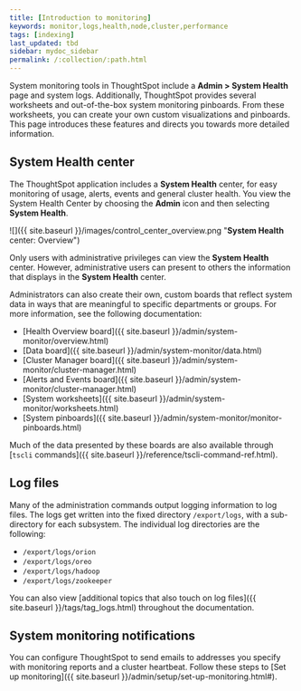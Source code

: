 ```yaml
---
title: [Introduction to monitoring]
keywords: monitor,logs,health,node,cluster,performance
tags: [indexing]
last_updated: tbd
sidebar: mydoc_sidebar
permalink: /:collection/:path.html
---
```

System monitoring tools in ThoughtSpot include a **Admin > System Health** page
and system logs. Additionally, ThoughtSpot provides several worksheets and
out-of-the-box system monitoring pinboards. From these worksheets, you can
create your own custom visualizations and pinboards.  This page introduces these
features and directs you towards more detailed information.

## **System Health** center

The ThoughtSpot application includes a **System Health** center, for easy monitoring
of usage, alerts, events and general cluster health. You view the System Health
Center by choosing the **Admin** icon and then selecting **System Health**.

![]({{ site.baseurl }}/images/control_center_overview.png "**System Health** center: Overview")

Only users with administrative privileges can view the **System Health** center.
However, administrative users can present to others the information that
displays in the **System Health** center.

Administrators can also create their own, custom boards that reflect system data
in ways that are meaningful to specific departments or groups. For more
information, see the following documentation:

* [Health Overview board]({{ site.baseurl }}/admin/system-monitor/overview.html)
* [Data board]({{ site.baseurl }}/admin/system-monitor/data.html)
* [Cluster Manager board]({{ site.baseurl }}/admin/system-monitor/cluster-manager.html)
* [Alerts and Events board]({{ site.baseurl }}/admin/system-monitor/cluster-manager.html)
* [System worksheets]({{ site.baseurl }}/admin/system-monitor/worksheets.html)
* [System pinboards]({{ site.baseurl }}/admin/system-monitor/monitor-pinboards.html)

Much of the data presented by these boards are also available through [`tscli` commands]({{ site.baseurl }}/reference/tscli-command-ref.html).

## Log files

Many of the administration commands output logging information to log files. The
logs get written into the fixed directory `/export/logs`, with a sub-directory for
each subsystem. The individual log directories are the following:

- `/export/logs/orion`
- `/export/logs/oreo`
- `/export/logs/hadoop`
- `/export/logs/zookeeper`

You can also view [additional topics that also touch on log files]({{ site.baseurl
}}/tags/tag_logs.html) throughout the documentation.

## System monitoring notifications

You can configure ThoughtSpot to send emails to addresses you specify with
monitoring reports and a cluster heartbeat. Follow these steps to [Set up
monitoring]({{ site.baseurl }}/admin/setup/set-up-monitoring.html#).
